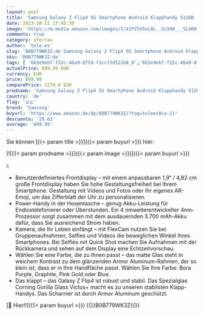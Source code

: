 ```yaml
---
layout: post
title: 'Samsung Galaxy Z Flip4 5G Smartphone Android Klapphandy 512GB  Light Blue  inkl. 36 Monate Herstellergarantie [Exklusiv bei Amazon]'
date: 2023-10-11 17:43:30
image: 'https://m.media-amazon.com/images/I/41PZtX5xLAL._SL500_._SL400_.jpg'
comments: true
category: ofertas
author: 'tole.es'
slug: 'B0B779WK3Z-de Samsung Galaxy Z Flip4 5G Smartphone Android Klapphandy...'
sku: 'B0B779WK3Z-de'
tags: [ '663e9ebf-f22c-46a9-8f5d-f1ccf3d521b8_0','663e9ebf-f22c-46a9-8f5d-f1ccf3d521b8_1301','663e9ebf-f22c-46a9-8f5d-f1ccf3d521b8_3601','663e9ebf-f22c-46a9-8f5d-f1ccf3d521b8_4401','663e9ebf-f22c-46a9-8f5d-f1ccf3d521b8_5701','Arborist Merchandising Root','Elektronik & Foto','Freenetmobile Aktion','Gratis Blau M SIM-Karte','Handys & Smartphones','Handys & Zubehör','Samsung','Self Service','Simlockfreie Handys','Special Features Stores','Verkaufen Sie Ihr Mobiltelefon','samsung','🇩🇪', ]
actualPrice: 899.99 EUR
currency: EUR
price: 899.99
comparePrice: 1279.0 EUR
prodname: 'Samsung Galaxy Z Flip4 5G Smartphone Android Klapphandy 512GB  Light Blue  inkl. 36 Monate Herstellergarantie [Exklusiv bei Amazon]'
country: 'de'
flag: '🇩🇪'
brand: 'Samsung'
buyurl: 'https://www.amazon.de/dp/B0B779WK3Z/?tag=tolees0ca-21'
descuento: '29.63'
average: '899.99'
---
```


Sie können [{{< param title >}}]({{< param buyurl >}}) hier:

[![{{< param prodname >}}]({{< param image >}})]({{< param buyurl >}})

ℹ️:

- Benutzerdefiniertes Frontdisplay – mit einem anpassbaren 1,9“ / 4,82 cm große Frontdisplay haben Sie hohe Gestaltungsfreiheit bei Ihrem Smartphone. Gestaltung mit Videos und Fotos oder Ihr eigenes AR-Emoji, um das Zifferblatt der Uhr zu personalisieren.
- Power-Handy in der Hosentasche – genug Akku-Leistung für Endlostelefonierer oder Überstunden. Ein 4 nmweiterentwickelter 4nm-Prozessor sorgt zusammen mit dem ausdauernden 3.700 mAh-Akku dafür, dass Sie ausreichend Strom haben.
- Kamera, die Ihr Leben einfängt – mit FlexCam nutzen Sie bei Gruppenaufnahmen, Selfies und Videos die beweglichen Winkel Ihres Smartphones. Bei Selfies mit Quick Shot machen Sie Aufnahmen mit der Rückkamera und sehen auf dem Display eine Echtzeitvorschau.
- Wählen Sie eine Farbe, die zu Ihnen passt – das matte Glas steht in weichem Kontrast zu dem glänzenden Armor Aluminum-Rahmen, der so klein ist, dass er in Ihre Handfläche passt. Wählen Sie Ihre Farbe: Bora Purple, Graphite, Pink Gold oder Blue.
- Das klappt – das Galaxy Z Flip4 ist robust und stabil. Das Spezialglas Corning Gorilla Glass Victus+ macht es zu unseren stabilsten Klapp-Handys. Das Scharnier ist durch Armor Aluminum geschützt.

[🛒 Hier!!]({{< param buyurl >}})
{{<world>}}B0B779WK3Z{{</world>}}
